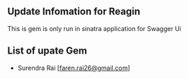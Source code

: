 ## Update Infomation for Reagin

This is gem is only run in sinatra application for Swagger Ui


## List of upate Gem

- Surendra Rai [faren.rai26@gmail.com]